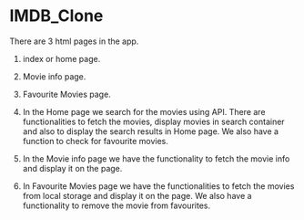 # IMDB_Clone

There are 3 html pages in the app.

1. index or home page.
2. Movie info page.
3. Favourite Movies page.

4. In the Home page we search for the movies using API.
   There are functionalities to fetch the movies, display movies in search container and also to display the search results in Home page. We also have a function to check for favourite movies.

5. In the Movie info page we have the functionality to fetch the movie info and display it on the page.

6. In Favourite Movies page we have the functionalities to fetch the movies from local storage and display it on the page. We also have a functionality to remove the movie from favourites.
